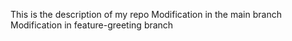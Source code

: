 This is the description of my repo
Modification in the main branch
Modification in feature-greeting branch

